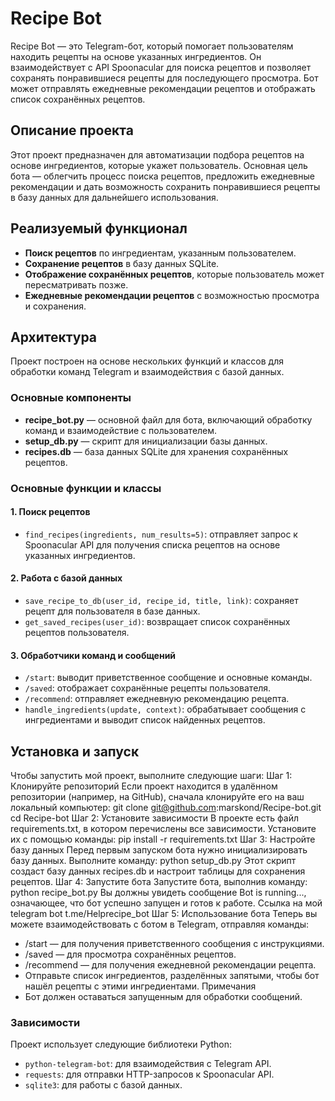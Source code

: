 # Recipe Bot

Recipe Bot — это Telegram-бот, который помогает пользователям находить рецепты на основе указанных ингредиентов. Он взаимодействует с API Spoonacular для поиска рецептов и позволяет сохранять понравившиеся рецепты для последующего просмотра. Бот может отправлять ежедневные рекомендации рецептов и отображать список сохранённых рецептов.

## Описание проекта

Этот проект предназначен для автоматизации подбора рецептов на основе ингредиентов, которые укажет пользователь. Основная цель бота — облегчить процесс поиска рецептов, предложить ежедневные рекомендации и дать возможность сохранить понравившиеся рецепты в базу данных для дальнейшего использования.

## Реализуемый функционал

- **Поиск рецептов** по ингредиентам, указанным пользователем.
- **Сохранение рецептов** в базу данных SQLite.
- **Отображение сохранённых рецептов**, которые пользователь может пересматривать позже.
- **Ежедневные рекомендации рецептов** с возможностью просмотра и сохранения.

## Архитектура

Проект построен на основе нескольких функций и классов для обработки команд Telegram и взаимодействия с базой данных.

### Основные компоненты

- **recipe_bot.py** — основной файл для бота, включающий обработку команд и взаимодействие с пользователем.
- **setup_db.py** — скрипт для инициализации базы данных.
- **recipes.db** — база данных SQLite для хранения сохранённых рецептов.

### Основные функции и классы

#### 1. Поиск рецептов
   - `find_recipes(ingredients, num_results=5)`: отправляет запрос к Spoonacular API для получения списка рецептов на основе указанных ингредиентов.

#### 2. Работа с базой данных
   - `save_recipe_to_db(user_id, recipe_id, title, link)`: сохраняет рецепт для пользователя в базе данных.
   - `get_saved_recipes(user_id)`: возвращает список сохранённых рецептов пользователя.

#### 3. Обработчики команд и сообщений
   - `/start`: выводит приветственное сообщение и основные команды.
   - `/saved`: отображает сохранённые рецепты пользователя.
   - `/recommend`: отправляет ежедневную рекомендацию рецепта.
   - `handle_ingredients(update, context)`: обрабатывает сообщения с ингредиентами и выводит список найденных рецептов.

## Установка и запуск
Чтобы запустить мой проект, выполните следующие шаги:
Шаг 1: Клонируйте репозиторий
Если проект находится в удалённом репозитории (например, на GitHub), сначала клонируйте его на ваш локальный компьютер:
git clone git@github.com:marskond/Recipe-bot.git
cd Recipe-bot 
Шаг 2: Установите зависимости
В проекте есть файл requirements.txt, в котором перечислены все зависимости. Установите их с помощью команды:
pip install -r requirements.txt
Шаг 3: Настройте базу данных
Перед первым запуском бота нужно инициализировать базу данных. Выполните команду:
python setup_db.py
Этот скрипт создаст базу данных recipes.db и настроит таблицы для сохранения рецептов. Шаг 4: Запустите бота
Запустите бота, выполнив команду:
python recipe_bot.py
Вы должны увидеть сообщение Bot is running..., означающее, что бот успешно запущен и готов к работе.
Ссылка на мой telegram bot t.me/Helprecipe_bot
Шаг 5: Использование бота
Теперь вы можете взаимодействовать с ботом в Telegram, отправляя команды:
* /start — для получения приветственного сообщения с инструкциями.
* /saved — для просмотра сохранённых рецептов.
* /recommend — для получения ежедневной рекомендации рецепта.
* Отправьте список ингредиентов, разделённых запятыми, чтобы бот нашёл рецепты с этими ингредиентами.
Примечания
* Бот должен оставаться запущенным для обработки сообщений.

### Зависимости

Проект использует следующие библиотеки Python:

- `python-telegram-bot`: для взаимодействия с Telegram API.
- `requests`: для отправки HTTP-запросов к Spoonacular API.
- `sqlite3`: для работы с базой данных.

